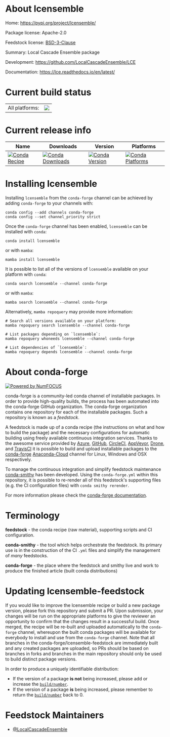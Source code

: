 About lcensemble
================

Home: https://pypi.org/project/lcensemble/

Package license: Apache-2.0

Feedstock license: [BSD-3-Clause](https://github.com/conda-forge/lcensemble-feedstock/blob/main/LICENSE.txt)

Summary: Local Cascade Ensemble package

Development: https://github.com/LocalCascadeEnsemble/LCE

Documentation: https://lce.readthedocs.io/en/latest/

Current build status
====================


<table><tr><td>All platforms:</td>
    <td>
      <a href="https://dev.azure.com/conda-forge/feedstock-builds/_build/latest?definitionId=16264&branchName=main">
        <img src="https://dev.azure.com/conda-forge/feedstock-builds/_apis/build/status/lcensemble-feedstock?branchName=main">
      </a>
    </td>
  </tr>
</table>

Current release info
====================

| Name | Downloads | Version | Platforms |
| --- | --- | --- | --- |
| [![Conda Recipe](https://img.shields.io/badge/recipe-lcensemble-green.svg)](https://anaconda.org/conda-forge/lcensemble) | [![Conda Downloads](https://img.shields.io/conda/dn/conda-forge/lcensemble.svg)](https://anaconda.org/conda-forge/lcensemble) | [![Conda Version](https://img.shields.io/conda/vn/conda-forge/lcensemble.svg)](https://anaconda.org/conda-forge/lcensemble) | [![Conda Platforms](https://img.shields.io/conda/pn/conda-forge/lcensemble.svg)](https://anaconda.org/conda-forge/lcensemble) |

Installing lcensemble
=====================

Installing `lcensemble` from the `conda-forge` channel can be achieved by adding `conda-forge` to your channels with:

```
conda config --add channels conda-forge
conda config --set channel_priority strict
```

Once the `conda-forge` channel has been enabled, `lcensemble` can be installed with `conda`:

```
conda install lcensemble
```

or with `mamba`:

```
mamba install lcensemble
```

It is possible to list all of the versions of `lcensemble` available on your platform with `conda`:

```
conda search lcensemble --channel conda-forge
```

or with `mamba`:

```
mamba search lcensemble --channel conda-forge
```

Alternatively, `mamba repoquery` may provide more information:

```
# Search all versions available on your platform:
mamba repoquery search lcensemble --channel conda-forge

# List packages depending on `lcensemble`:
mamba repoquery whoneeds lcensemble --channel conda-forge

# List dependencies of `lcensemble`:
mamba repoquery depends lcensemble --channel conda-forge
```


About conda-forge
=================

[![Powered by
NumFOCUS](https://img.shields.io/badge/powered%20by-NumFOCUS-orange.svg?style=flat&colorA=E1523D&colorB=007D8A)](https://numfocus.org)

conda-forge is a community-led conda channel of installable packages.
In order to provide high-quality builds, the process has been automated into the
conda-forge GitHub organization. The conda-forge organization contains one repository
for each of the installable packages. Such a repository is known as a *feedstock*.

A feedstock is made up of a conda recipe (the instructions on what and how to build
the package) and the necessary configurations for automatic building using freely
available continuous integration services. Thanks to the awesome service provided by
[Azure](https://azure.microsoft.com/en-us/services/devops/), [GitHub](https://github.com/),
[CircleCI](https://circleci.com/), [AppVeyor](https://www.appveyor.com/),
[Drone](https://cloud.drone.io/welcome), and [TravisCI](https://travis-ci.com/)
it is possible to build and upload installable packages to the
[conda-forge](https://anaconda.org/conda-forge) [Anaconda-Cloud](https://anaconda.org/)
channel for Linux, Windows and OSX respectively.

To manage the continuous integration and simplify feedstock maintenance
[conda-smithy](https://github.com/conda-forge/conda-smithy) has been developed.
Using the ``conda-forge.yml`` within this repository, it is possible to re-render all of
this feedstock's supporting files (e.g. the CI configuration files) with ``conda smithy rerender``.

For more information please check the [conda-forge documentation](https://conda-forge.org/docs/).

Terminology
===========

**feedstock** - the conda recipe (raw material), supporting scripts and CI configuration.

**conda-smithy** - the tool which helps orchestrate the feedstock.
                   Its primary use is in the construction of the CI ``.yml`` files
                   and simplify the management of *many* feedstocks.

**conda-forge** - the place where the feedstock and smithy live and work to
                  produce the finished article (built conda distributions)


Updating lcensemble-feedstock
=============================

If you would like to improve the lcensemble recipe or build a new
package version, please fork this repository and submit a PR. Upon submission,
your changes will be run on the appropriate platforms to give the reviewer an
opportunity to confirm that the changes result in a successful build. Once
merged, the recipe will be re-built and uploaded automatically to the
`conda-forge` channel, whereupon the built conda packages will be available for
everybody to install and use from the `conda-forge` channel.
Note that all branches in the conda-forge/lcensemble-feedstock are
immediately built and any created packages are uploaded, so PRs should be based
on branches in forks and branches in the main repository should only be used to
build distinct package versions.

In order to produce a uniquely identifiable distribution:
 * If the version of a package **is not** being increased, please add or increase
   the [``build/number``](https://docs.conda.io/projects/conda-build/en/latest/resources/define-metadata.html#build-number-and-string).
 * If the version of a package **is** being increased, please remember to return
   the [``build/number``](https://docs.conda.io/projects/conda-build/en/latest/resources/define-metadata.html#build-number-and-string)
   back to 0.

Feedstock Maintainers
=====================

* [@LocalCascadeEnsemble](https://github.com/LocalCascadeEnsemble/)

